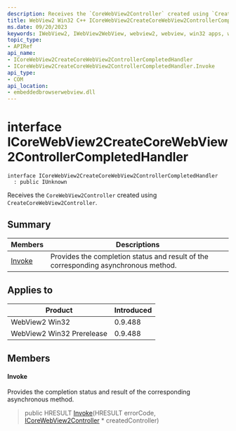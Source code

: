 ```yaml
---
description: Receives the `CoreWebView2Controller` created using `CreateCoreWebView2Controller`.
title: WebView2 Win32 C++ ICoreWebView2CreateCoreWebView2ControllerCompletedHandler
ms.date: 09/20/2023
keywords: IWebView2, IWebView2WebView, webview2, webview, win32 apps, win32, edge, ICoreWebView2, ICoreWebView2Controller, browser control, edge html, ICoreWebView2CreateCoreWebView2ControllerCompletedHandler
topic_type: 
- APIRef
api_name:
- ICoreWebView2CreateCoreWebView2ControllerCompletedHandler
- ICoreWebView2CreateCoreWebView2ControllerCompletedHandler.Invoke
api_type:
- COM
api_location:
- embeddedbrowserwebview.dll
---
```


# interface ICoreWebView2CreateCoreWebView2ControllerCompletedHandler

```
interface ICoreWebView2CreateCoreWebView2ControllerCompletedHandler
  : public IUnknown
```

Receives the `CoreWebView2Controller` created using `CreateCoreWebView2Controller`.

## Summary

 Members                        | Descriptions
--------------------------------|---------------------------------------------
[Invoke](#invoke) | Provides the completion status and result of the corresponding asynchronous method.

## Applies to

Product                         | Introduced
--------------------------------|---------------------------------------------
WebView2 Win32            |    0.9.488
WebView2 Win32 Prerelease |    0.9.488

## Members

#### Invoke

Provides the completion status and result of the corresponding asynchronous method.

> public HRESULT [Invoke](#invoke)(HRESULT errorCode, [ICoreWebView2Controller](icorewebview2controller.md) * createdController)


